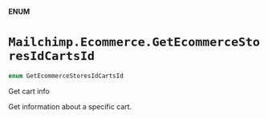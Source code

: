 **ENUM**

# `Mailchimp.Ecommerce.GetEcommerceStoresIdCartsId`

```swift
enum GetEcommerceStoresIdCartsId
```

Get cart info

Get information about a specific cart.
